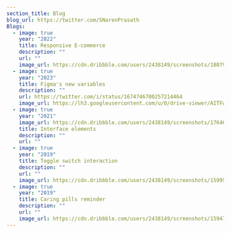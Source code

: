 ```yaml
---
section_title: Blog
blog_url: https://twitter.com/SNarenPrasath
Blogs:
  - image: true
    year: "2022"
    title: Responsive E-commerce
    description: ""
    url: ""
    image_url: https://cdn.dribbble.com/users/2438149/screenshots/18079601/media/be79c50e27ce1566a4cda1c01fde69a8.gif
  - image: true
    year: "2023"
    title: Figma's new variables
    description: ""
    url: https://twitter.com/i/status/1674746700257214464
    image_url: https://lh3.googleusercontent.com/u/0/drive-viewer/AITFw-xB1WPNNFNQ5Ba17-sxlp6gnBDopNF8UcZszzCEb81N5maRdiu9u23e0gvt_Z_CcSwjWN_y-g7EWQk1xtTNOUUtTt3PGw=w1920-h938
  - image: true
    year: "2021"
    image_url: https://cdn.dribbble.com/users/2438149/screenshots/17646018/media/d83cf4957393ae0ba09b858ce3153028.gif
    title: Interface elements
    description: ""
    url: ""
  - image: true
    year: "2019"
    title: Toggle switch interaction
    description: ""
    url: ""
    image_url: https://cdn.dribbble.com/users/2438149/screenshots/15999838/media/c590a14f6eebdc882f33f75d08a879d6.gif
  - image: true
    year: "2019"
    title: Caring pills reminder
    description: ""
    url: ""
    image_url: https://cdn.dribbble.com/users/2438149/screenshots/15947360/media/ad14984a2cc1bd68fe92dcab5a3d3a72.gif
---
```

